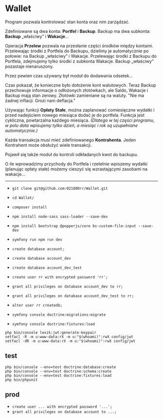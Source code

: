 # Wallet

Program pozwala kontrolować stan konta oraz nim zarządzać.

Zdefiniowane są dwa konta: **Portfel** i **Backup**.
Backup ma dwa subkonta: **Backup** „właściwy” i **Wakacje**…

Operacja **Przelew** pozwala na przesłanie części środków między kontami.
Przelewając środki z Portfela do Backupu, dzielimy je automatycznie po połowie: 
na Backup „właściwy” i Wakacje.
Przelewając środki z Backupu do Portfela, zdejmujemy tylko środki z subkonta 
Wakacje. Backup „właściwy” pozastaje nienaruszony.

Przez pewien czas używany był moduł do dodawania odsetek...

Czas pokazał, że konieczne było dołożenie kont walutowych.
Teraz Backup przechowuje informacje o odłożonych złotówkach, ale Saldo, Wakacje i Backup
mają stan zerowy. Złotówki zamieniane są na waluty.
"Nie ma żadnej inflacji. Grozi nam deflacja."

Używając funkcji **Opłaty Stałe**, można zaplanować comiesięczne wydatki i przed 
nadejściem nowego miesiąca dodać je do portfela. Funkcja jest cykliczna, 
powtarzalna każdego miesiąca. _(Dlatego w tej części programu, w polu data 
wpisujemy tylko dzień, a miesiąc i rok są uzupełniane automatycznie.)_

Każda transakcja musi mieć zdefiniowanego **Kontrahenta**.
Jeden Kontrahent może obsłużyć wiele transakcji.

Pojawił się także moduł do kontroli odkładanych kwot do backupu.

O ile wprowadzimy przychody do Portfela i rzetelnie wpiszemy wydatki (planując 
opłaty stałe) możemy cieszyć się wzrastającymi zasobami na wakacje...

---
- `git clone git@github.com:021800rr/Wallet.git`
- `cd Wallet/`
- `composer install`

- `npm install node-sass sass-loader --save-dev`
- `npm install bootstrap @popperjs/core bs-custom-file-input --save-dev`
- `symfony run npm run dev`

- `create database account;`
- `create database account_dev`
- `create database account_dev_test`
- `create user rr with encrypted password 'rr';`

- `grant all privileges on database account_dev to rr;`
- `grant all privileges on database account_dev_test to rr;`
- `alter user rr createdb;`

- `symfony console doctrine:migrations:migrate`
- `symfony console doctrine:fixtures:load`

```
php bin/console lexik:jwt:generate-keypair
setfacl -R -m u:www-data:rX -m u:"$(whoami)":rwX config/jwt
setfacl -dR -m u:www-data:rX -m u:"$(whoami)":rwX config/jwt
```

## test

```
php bin/console --env=test doctrine:database:create
php bin/console --env=test doctrine:schema:create
php bin/console --env=test doctrine:fixtures:load
php bin/phpunit
```

## prod

- `create user ... with encrypted password '...';`
- `grant all privileges on database account to ...;`
